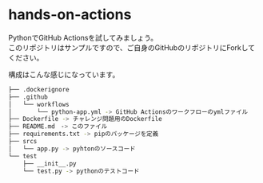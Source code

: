 # hands-on-actions
PythonでGitHub Actionsを試してみましょう。<br>
このリポジトリはサンプルですので、ご自身のGitHubのリポジトリにForkしてください。

構成はこんな感じになっています。
  ```bash
  ├── .dockerignore
  ├── .github
  │   └── workflows
  │       └── python-app.yml -> GitHub Actionsのワークフローのymlファイル
  ├── Dockerfile -> チャレンジ問題用のDockerfile
  ├── README.md　-> このファイル
  ├── requirements.txt -> pipのパッケージを定義
  ├── srcs
  │   └── app.py -> pyhtonのソースコード
  └── test
      ├── __init__.py
      └── test.py -> pythonのテストコード
  ```

